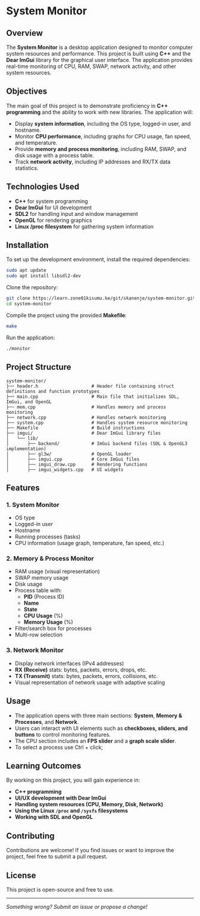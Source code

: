 # System Monitor

## Overview
The **System Monitor** is a desktop application designed to monitor computer system resources and performance. This project is built using **C++** and the **Dear ImGui** library for the graphical user interface. The application provides real-time monitoring of CPU, RAM, SWAP, network activity, and other system resources.

## Objectives
The main goal of this project is to demonstrate proficiency in **C++ programming** and the ability to work with new libraries. The application will:
- Display **system information**, including the OS type, logged-in user, and hostname.
- Monitor **CPU performance**, including graphs for CPU usage, fan speed, and temperature.
- Provide **memory and process monitoring**, including RAM, SWAP, and disk usage with a process table.
- Track **network activity**, including IP addresses and RX/TX data statistics.

## Technologies Used
- **C++** for system programming
- **Dear ImGui** for UI development
- **SDL2** for handling input and window management
- **OpenGL** for rendering graphics
- **Linux /proc filesystem** for gathering system information

## Installation
To set up the development environment, install the required dependencies:
```sh
sudo apt update
sudo apt install libsdl2-dev
```
Clone the repository:
```sh
git clone https://learn.zone01kisumu.ke/git/skanenje/system-monitor.git
cd system-monitor
```
Compile the project using the provided **Makefile**:
```sh
make
```
Run the application:
```sh
./monitor
```

## Project Structure
```
system-monitor/
├── header.h                    # Header file containing struct definitions and function prototypes
├── main.cpp                    # Main file that initializes SDL, ImGui, and OpenGL
├── mem.cpp                     # Handles memory and process monitoring
├── network.cpp                 # Handles network monitoring
├── system.cpp                  # Handles system resource monitoring
├── Makefile                    # Build instructions
├── imgui/                      # Dear ImGui library files
│   └── lib/
│       ├── backend/            # ImGui backend files (SDL & OpenGL3 implementation)
│       ├── gl3w/               # OpenGL loader
│       ├── imgui.cpp           # Core ImGui files
│       ├── imgui_draw.cpp      # Rendering functions
│       ├── imgui_widgets.cpp   # UI widgets
```

## Features
### 1. **System Monitor**
- OS type
- Logged-in user
- Hostname
- Running processes (tasks)
- CPU information (usage graph, temperature, fan speed, etc.)

### 2. **Memory & Process Monitor**
- RAM usage (visual representation)
- SWAP memory usage
- Disk usage
- Process table with:
  - **PID** (Process ID)
  - **Name**
  - **State**
  - **CPU Usage** (%)
  - **Memory Usage** (%)
- Filter/search box for processes
- Multi-row selection

### 3. **Network Monitor**
- Display network interfaces (IPv4 addresses)
- **RX (Receive)** stats: bytes, packets, errors, drops, etc.
- **TX (Transmit)** stats: bytes, packets, errors, collisions, etc.
- Visual representation of network usage with adaptive scaling

## Usage
- The application opens with three main sections: **System**, **Memory & Processes**, and **Network**.
- Users can interact with UI elements such as **checkboxes, sliders, and buttons** to control monitoring features.
- The CPU section includes an **FPS slider** and a **graph scale slider**.
- To select a process use Ctrl + click;

## Learning Outcomes
By working on this project, you will gain experience in:
- **C++ programming**
- **UI/UX development with Dear ImGui**
- **Handling system resources (CPU, Memory, Disk, Network)**
- **Using the Linux `/proc` and `/sysfs` filesystems**
- **Working with SDL and OpenGL**

## Contributing
Contributions are welcome! If you find issues or want to improve the project, feel free to submit a pull request.

## License
This project is open-source and free to use.

---
_Something wrong? Submit an issue or propose a change!_

